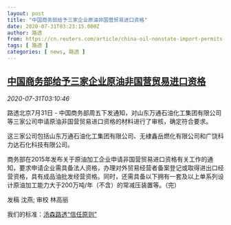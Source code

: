 ```yaml
---
layout: post
title: "中国商务部给予三家企业原油非国营贸易进口资格"
date: 2020-07-31T03:23:15.000Z
author: 路透
from: https://cn.reuters.com/article/china-oil-nonstate-import-permits-0731-f-idCNKCS24W0CK
tags: [ 路透 ]
categories: [ news, 路透 ]
---
```

<!--1596165795000-->
[中国商务部给予三家企业原油非国营贸易进口资格](https://cn.reuters.com/article/china-oil-nonstate-import-permits-0731-f-idCNKCS24W0CK)
------

<div>
<div><i>2020-07-31T03:10:46</i></div><div class="StandardArticleBody_body"><p>路透北京7月31日 - 中国商务部周五下发通知，对山东万通石油化工集团有限公司等三家公司申请原油非国营贸易进口资格的材料进行了审核，确定符合要求。 </p><p>这三家公司包括山东万通石油化工集团有限公司、无棣鑫岳燃化有限公司和广饶科力达石化科技有限公司。 </p><p>商务部在2015年发布关于原油加工企业申请非国营贸易进口资格有关工作的通知，要求申请企业需具备法人资格，办理对外贸易经营者备案登记或取得进出口经营资格，具有成品油批发经营资格。同时，还需具备以下拥有一套及以上单系列设计原油加工能力大于200万吨/年（不含）的常减压装置等。（完） </p><div class="Attribution_container"><div class="Attribution_attribution"><p class="Attribution_content">发稿 沈燕; 审校 林高丽 </p></div></div><div class="StandardArticleBody_trustBadgeContainer"><span class="StandardArticleBody_trustBadgeTitle">我们的标准：</span><span class="trustBadgeUrl"><a href="https://www.thomsonreuters.cn/content/dam/openweb/documents/pdf/china/brochures/about-us-1.pdf">汤森路透“信任原则”</a></span></div></div>
</div>
